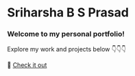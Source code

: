 # Sriharsha B S Prasad

### Welcome to my personal portfolio!  
Explore my work and projects below 👇👇👇  

🔗 [Check it out](https://sriharshabsprasad.github.io/)
